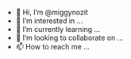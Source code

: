 - 👋 Hi, I’m @miggynozit
- 👀 I’m interested in ...
- 🌱 I’m currently learning ...
- 💞️ I’m looking to collaborate on ...
- 📫 How to reach me ...

<!---
miggynozit/miggynozit is a ✨ special ✨ repository because its `README.md` (this file) appears on your GitHub profile.
You can click the Preview link to take a look at your changes.
--->
